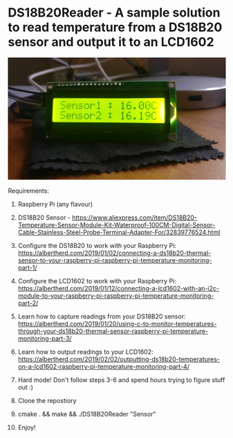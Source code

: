 # DS18B20Reader - A sample solution to read temperature from a DS18B20 sensor and output it to an LCD1602

![LCD1602 Output](LCD1602Output.jpg)

Requirements:
  1) Raspberry Pi (any flavour)
  
  2) DS18B20 Sensor - https://www.aliexpress.com/item/DS18B20-Temperature-Sensor-Module-Kit-Waterproof-100CM-Digital-Sensor-Cable-Stainless-Steel-Probe-Terminal-Adapter-For/32839776524.html
  
  3) Configure the DS18B20 to work with your Raspberry Pi: https://albertherd.com/2019/01/02/connecting-a-ds18b20-thermal-sensor-to-your-raspberry-pi-raspberry-pi-temperature-monitoring-part-1/
  
  4) Configure the LCD1602 to work with your Raspberry Pi: https://albertherd.com/2019/01/12/connecting-a-lcd1602-with-an-i2c-module-to-your-raspberry-pi-raspberry-pi-temperature-monitoring-part-2/
  
  5) Learn how to capture readings from your DS18B20 sensor: https://albertherd.com/2019/01/20/using-c-to-monitor-temperatures-through-your-ds18b20-thermal-sensor-raspberry-pi-temperature-monitoring-part-3/
  
  6) Learn how to output readings to your LCD1602: https://albertherd.com/2019/02/02/outputting-ds18b20-temperatures-on-a-lcd1602-raspberry-pi-temperature-monitoring-part-4/
  
  7) Hard mode! Don't follow steps 3-6 and spend hours trying to figure stuff out :)
  
  8) Clone the repostiory
  
  7) cmake . && make && ./DS18B20Reader "Sensor"
  
  8) Enjoy!
